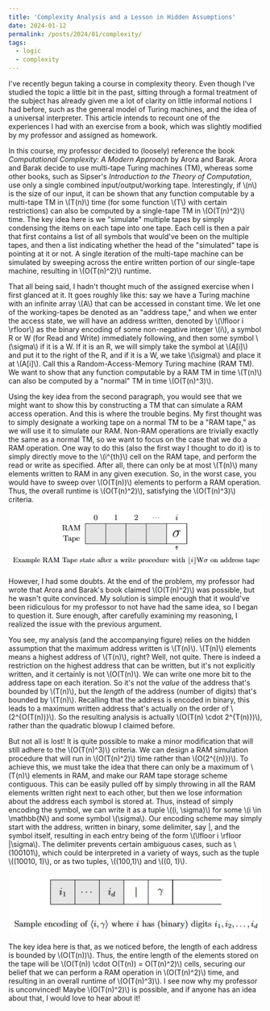 ```yaml
---
title: 'Complexity Analysis and a Lesson in Hidden Assumptions'
date: 2024-01-12
permalink: /posts/2024/01/complexity/
tags:
  - logic
  - complexity
---
```


I've recently begun taking a course in complexity theory. Even though I've studied the topic a little bit in the past, sitting through a formal treatment of the subject has already given me a lot of clarity on little informal notions I had before, such as the general model of Turing machines, and the idea of a universal interpreter. This article intends to recount one of the experiences I had with an exercise from a book, which was slightly modified by my professor and assigned as homework.

In this course, my professor decided to (loosely) reference the book *Computational Complexity: A Modern Approach* by Arora and Barak. Arora and Barak decide to use multi-tape Turing machines (TM), whereas some other books, such as Sipser's *Introduction to the Theory of Computation*, use only a single combined input/output/working tape. Interestingly, if \\(n\\) is the size of our input, it can be shown that any function computable by a multi-tape TM in \\(T(n)\\) time (for some function \\(T\\) with certain restrictions) can also be computed by a single-tape TM in \\(O(T(n)^2)\\) time. The key idea here is we "simulate" multiple tapes by simply condensing the items on each tape into one tape. Each cell is then a pair that first contains  a list of all symbols that would've been on the multiple tapes, and then a list indicating whether the head of the "simulated" tape is pointing at it or not. A single iteration of the multi-tape machine can be simulated by sweeping across the entire written portion of our single-tape machine, resulting in \\(O(T(n)^2)\\) runtime.

That all being said, I hadn't thought much of the assigned exercise when I first glanced at it. It goes roughly like this: say we have a Turing machine with an infinite array \\(A\\) that can be accessed in constant time. We let one of the working-tapes be denoted as an "address tape," and when we enter the access state, we will have an address written, denoted by \\(\lfloor i \rfloor\\) as the binary encoding of some non-negative integer \\(i\\), a symbol R or W (for Read and Write) immediately following, and then some symbol \\(\sigma\\) if it is a W. If it is an R, we will simply take the symbol at \\(A[i]\\) and put it to the right of the R, and if it is a W, we take \\(\sigma\\) and place it at \\(A[i]\\). Call this a Random-Access-Memory Turing machine (RAM TM). We want to show that any function computable by a RAM TM in time \\(T(n)\\) can also be computed by a "normal" TM in time \\(O(T(n)^3)\\).

Using the key idea from the second paragraph, you would see that we might want to show this by constructing a TM that can simulate a RAM access operation. And this is where the trouble begins. My first thought was to simply designate a working tape on a normal TM to be a "RAM tape," as we will use it to simulate our RAM. Non-RAM operations are trivially exactly the same as a normal TM, so we want to focus on the case that we do a RAM operation. One way to do this (also the first way I thought to do it) is to simply directly move to the \\(i^{th}\\) cell on the RAM tape, and perform the read or write as specified. After all, there can only be at most \\(T(n)\\) many elements written to RAM in any given execution. So, in the worst case, you would have to sweep over \\(O(T(n))\\) elements to perform a RAM operation. Thus, the overall runtime is \\(O(T(n)^2)\\), satisfying the \\(O(T(n)^3)\\) criteria. 

<div style="text-align: center;">
  <img width=500 src="https://raw.githubusercontent.com/jly02/jly02.github.io/refs/heads/master/images/ramtapewrong.png">
</div>

However, I had some doubts. At the end of the problem, my professor had wrote that Arora and Barak's book claimed \\(O(T(n)^2)\\) was possible, but he wasn't quite convinced. My solution is simple enough that it would've been ridiculous for my professor to not have had the same idea, so I began to question it. Sure enough, after carefully examining my reasoning, I realized the issue with the previous argument.

You see, my analysis (and the accompanying figure) relies on the hidden assumption that the maximum address written is \\(T(n)\\). \\(T(n)\\) elements means a highest address of \\(T(n)\\), right? Well, not quite. There is indeed a restriction on the highest address that can be written, but it's not explicitly written, and it certainly is not \\(O(T(n)\\). We can write one more bit to the address tape on each iteration. So it's not the <i>value</i> of the address that's bounded by \\(T(n)\\), but the <i>length</i> of the address (number of digits) that's bounded by \\(T(n)\\). Recalling that the address is encoded in binary, this leads to a maximum written address that's actually on the order of \\(2^{O(T(n))}\\). So the resulting analysis is actually \\(O(T(n) \cdot 2^{T(n)})\\), rather than the quadratic blowup I claimed before.

But not all is lost! It is quite possible to make a minor modification that will still adhere to the \\(O(T(n)^3)\\) criteria. We can design a RAM simulation procedure that will run in \\(O(T(n)^2)\\) time rather than \\(O(2^{(n)})\\). To achieve this, we must take the idea that there can only be a maximum of \\(T(n)\\) elements in RAM, and make our RAM tape storage scheme contiguous. This can be easily pulled off by simply throwing in all the RAM elements written right next to each other, but then we lose information about the address each symbol is stored at. Thus, instead of simply encoding the symbol, we can write it as a tuple \\((i, \sigma)\\) for some \\(i \in \mathbb{N\\) and some symbol \\(\sigma\\). Our encoding scheme may simply start with the address, written in binary, some delimiter, say |, and the symbol itself, resulting in each entry being of the form \\(\lfloor i \rfloor |\sigma\\). The delimiter prevents certain ambiguous cases, such as \\(100101\\), which could be interpreted in a variety of ways, such as the tuple \\((10010, 1)\\), or as two tuples, \\((100,1)\\) and \\((0, 1)\\).

<div style="text-align: center;">
  <img width=500 src="https://raw.githubusercontent.com/jly02/jly02.github.io/refs/heads/master/images/ramtaperight.png">
</div>

The key idea here is that, as we noticed before, the length of each address is bounded by \\(O(T(n))\\). Thus, the entire length of the elements stored on the tape will be \\(O(T(n)) \cdot O(T(n)) = O(T(n)^2)\\) cells, securing our belief that we can perform a RAM operation in \\(O(T(n)^2)\\) time, and resulting in an overall runtime of \\(O(T(n)^3)\\). I see now why my professor is unconvinced! Maybe \\(O(T(n)^2)\\) is possible, and if anyone has an idea about that, I would love to hear about it!
